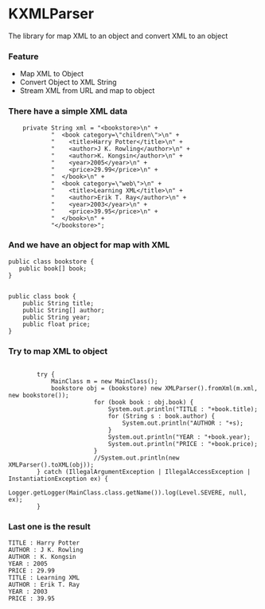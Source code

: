 # KXMLParser
The library for map XML to an object and convert XML to an object

### Feature 
- Map XML to Object
- Convert Object to XML String
- Stream XML from URL and map to object

### There have a simple XML data
```
    private String xml = "<bookstore>\n" +
            "  <book category=\"children\">\n" +
            "    <title>Harry Potter</title>\n" +
            "    <author>J K. Rowling</author>\n" +
            "    <author>K. Kongsin</author>\n" +
            "    <year>2005</year>\n" +
            "    <price>29.99</price>\n" +
            "  </book>\n" +
            "  <book category=\"web\">\n" +
            "    <title>Learning XML</title>\n" +
            "    <author>Erik T. Ray</author>\n" +
            "    <year>2003</year>\n" +
            "    <price>39.95</price>\n" +
            "  </book>\n" +
            "</bookstore>";
```

### And we have an object for map with XML

```
public class bookstore {
   public book[] book;
}

```

```

public class book {
    public String title;
    public String[] author;
    public String year;
    public float price;
}

```

### Try to map XML to object

```

        try {
            MainClass m = new MainClass();
            bookstore obj = (bookstore) new XMLParser().fromXml(m.xml, new bookstore());
                        for (book book : obj.book) {
                            System.out.println("TITLE : "+book.title);
                            for (String s : book.author) {
                                System.out.println("AUTHOR : "+s);
                            }
                            System.out.println("YEAR : "+book.year);
                            System.out.println("PRICE : "+book.price);
                        }
                        //System.out.println(new XMLParser().toXML(obj));
        } catch (IllegalArgumentException | IllegalAccessException | InstantiationException ex) {
            Logger.getLogger(MainClass.class.getName()).log(Level.SEVERE, null, ex);
        }

```

### Last one is the result

```
TITLE : Harry Potter
AUTHOR : J K. Rowling
AUTHOR : K. Kongsin
YEAR : 2005
PRICE : 29.99
TITLE : Learning XML
AUTHOR : Erik T. Ray
YEAR : 2003
PRICE : 39.95

```
